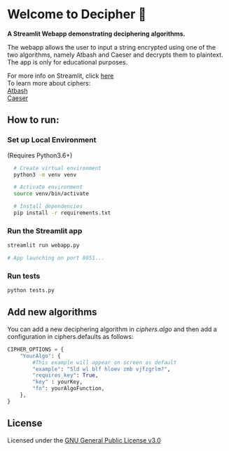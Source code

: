 # Welcome to Decipher :wave:

**A Streamlit Webapp demonstrating deciphering algorithms.**

The webapp allows the user to input a string encrypted using one of the two algorithms, namely Atbash and Caeser and decrypts them to plaintext. The app is only for educational purposes.

For more info on Streamlit, click [here](https://streamlit.io) <br>
To learn more about ciphers: <br>
[Atbash](http://practicalcryptography.com/ciphers/atbash-cipher-cipher/) <br>
[Caeser](http://practicalcryptography.com/ciphers/caesar-cipher/)

## How to run:

### Set up Local Environment

(Requires Python3.6+)

```bash
  # Create virtual environment
  python3 -m venv venv

  # Activate environment
  source venv/bin/activate

  # Install dependencies
  pip install -r requirements.txt
```

### Run the Streamlit app

```bash
streamlit run webapp.py

# App launching on port 8051...
```

### Run tests

```bash
python tests.py
```

## Add new algorithms

You can add a new deciphering algorithm in <i>ciphers.algo</i> and then add a configuration in ciphers.defaults as follows:

```python
CIPHER_OPTIONS = {
    "YourAlgo": {
        #This example will appear on screen as default
        "example": "Sld wl blf hloev zmb vjfzgrlm?",
        "requires_key": True,
        "key" : yourKey,
        "fn": yourAlgoFunction,
    },
}
```

## License

Licensed under the [GNU General Public License v3.0](https://github.com/tanmaylaud/decipher/blob/main/LICENSE)
